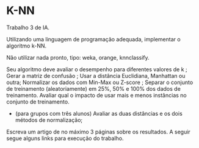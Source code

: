 # K-NN
Trabalho 3 de IA.

Utilizando uma linguagem de programação adequada, implementar o algoritmo k-NN.

Não utilizar nada pronto, tipo: weka, orange, knnclassify. 

Seu algoritmo deve avaliar o desempenho para diferentes valores de k ;
Gerar a matriz de confusão ;
Usar a distância Euclidiana, Manhattan ou outra;
Normalizar os dados com Min-Max ou Z-score ;
Separar o conjunto de treinamento (aleatoriamente) em 25%, 50% e 100% dos dados de treinamento. Avaliar qual o impacto de usar mais e menos instâncias no conjunto de treinamento.
* (para grupos com três alunos) Avaliar as duas distâncias e os dois métodos de normalização;


Escreva um artigo de no máximo 3 páginas sobre os resultados. A seguir segue alguns links para execução do trabalho.

